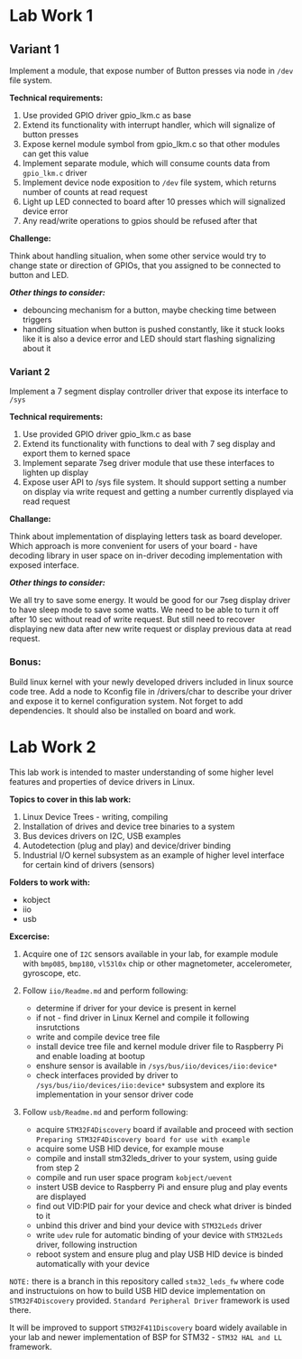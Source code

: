 # Lab Work 1

## Variant 1

Implement a module, that expose number of Button presses via node in `/dev` file system.  

**Technical requirements:**

1. Use provided GPIO driver gpio_lkm.c as base
2. Extend its functionality with interrupt handler, which will signalize of button presses
3. Expose kernel module symbol from gpio_lkm.c so that other modules can get this value
4. Implement separate module, which will consume counts data from `gpio_lkm.c` driver
5. Implement device node exposition to `/dev` file system, which returns number of counts at read request
6. Light up LED connected to board after 10 presses which will signalized device error
7. Any read/write operations to gpios should be refused after that

**Challenge:**

Think about handling situalion, when some other service would try to change state or direction of GPIOs, that you assigned to be connected to button and LED.

**_Other things to consider:_**

   - debouncing mechanism for a button, maybe checking time between triggers
   - handling situation when button is pushed constantly, like it stuck looks like it is also a device error and LED should start flashing signalizing about it


### Variant 2

Implement a 7 segment display controller driver that expose its interface to `/sys`

**Technical requirements:**

1. Use provided GPIO driver gpio_lkm.c as base
2. Extend its functionality with functions to deal with 7 seg display and export them to kerned space
3. Implement separate 7seg driver module that use these interfaces to lighten up display
4. Expose user API to /sys file system. It should support setting a number on display via write request and
getting a number currently displayed via read request

**Challange:**

Think about implementation of displaying letters task as board developer. Which approach is more convenient for users of your board - have decoding library in user space on in-driver decoding implementation with exposed interface.

**_Other things to consider:_**

We all try to save some energy. It would be good for our 7seg display driver to have sleep mode to save some watts. We need to be able to turn it off after 10 sec without read of write request. But still need to recover displaying new data after new write request or display previous data at read request. 


### Bonus:

Build linux kernel with your newly developed drivers included in linux source code tree. Add a node to Kconfig file in /drivers/char to describe your driver and expose it to kernel configuration system. Not forget to add dependencies. It should also be installed on board and work.

# Lab Work 2

This lab work is intended to master understanding of some higher level features and properties of device drivers in Linux.

**Topics to cover in this lab work:**

1. Linux Device Trees - writing, compiling 
2. Installation of drives and device tree binaries to a system
3. Bus devices drivers on I2C, USB examples
4. Autodetection (plug and play) and device/driver binding
5. Industrial I/O kernel subsystem as an example of higher level interface for certain kind of drivers (sensors)

**Folders to work with:**

* kobject
* iio
* usb

**Excercise:**

1. Acquire one of `I2C` sensors available in your lab, for example module with `bmp085`, `bmp180`, `vl53l0x` chip or other magnetometer, accelerometer, gyroscope, etc.

2. Follow `iio/Readme.md` and perform following:

   * determine if driver for your device is present in kernel
   * if not - find driver in Linux Kernel and compile it following insrutctions
   * write and compile device tree file
   * install device tree file and kernel module driver file to Raspberry Pi and enable loading at bootup
   * enshure sensor is available in `/sys/bus/iio/devices/iio:device*`
   * check interfaces provided by driver to `/sys/bus/iio/devices/iio:device*` subsystem and explore its implementation in your sensor driver code

3. Follow `usb/Readme.md` and perform following:

   * acquire `STM32F4Discovery` board if available and proceed with section `Preparing STM32F4Discovery board for use with example`
   * acquire some USB HID device, for example mouse
   * compile and install stm32leds_driver to your system, using guide from step 2
   * compile and run user space program `kobject/uevent`
   * instert USB device to Raspberry Pi and ensure plug and play events are displayed
   * find out VID:PID pair for your device and check what driver is binded to it
   * unbind this driver and bind your device with `STM32Leds` driver
   * write `udev` rule for automatic binding of your device with `STM32Leds` driver, following instruction
   * reboot system and ensure plug and play USB HID device is binded automatically with your device

`NOTE:` there is a branch in this repository called `stm32_leds_fw` where code and instructuions on how to build USB HID device implementation on `STM32F4Discovery` provided. `Standard Peripheral Driver` framework is used there.

It will be improved to support `STM32F411Discovery` board widely available in your lab and newer implementation of BSP for STM32 - `STM32 HAL and LL` framework.

